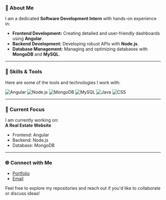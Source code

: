 ### 👋 About Me

I am a dedicated **Software Development Intern** with hands-on experience in:

- **Frontend Development:** Creating detailed and user-friendly dashboards using **Angular**.  
- **Backend Development:** Developing robust APIs with **Node.js**.  
- **Database Management:** Managing and optimizing databases with **MongoDB** and **MySQL**.  
---

### 🌟 Skills & Tools  
Here are some of the tools and technologies I work with:

![Angular](https://img.shields.io/badge/Angular-DD0031?style=for-the-badge&logo=angular&logoColor=white)
![Node.js](https://img.shields.io/badge/Node.js-339933?style=for-the-badge&logo=nodedotjs&logoColor=white)
![MongoDB](https://img.shields.io/badge/MongoDB-47A248?style=for-the-badge&logo=mongodb&logoColor=white)
![MySQL](https://img.shields.io/badge/MySQL-4479A1?style=for-the-badge&logo=mysql&logoColor=white)
![Java](https://img.shields.io/badge/Java-007396?style=for-the-badge&logo=java&logoColor=white)
![CSS](https://img.shields.io/badge/CSS-1572B6?style=for-the-badge&logo=css3&logoColor=white)

---

### 🚀 Current Focus  
I am currently working on:  
**A Real Estate Website**  
- Frontend: Angular  
- Backend: Node.js  
- Database: MongoDB  

---

### 🌐 Connect with Me  
- [Portfolio](https://protfoli0.firebaseapp.com/home)
- [Email](mailto:taboubioussema78@gmail.com)  

Feel free to explore my repositories and reach out if you'd like to collaborate or discuss ideas!
